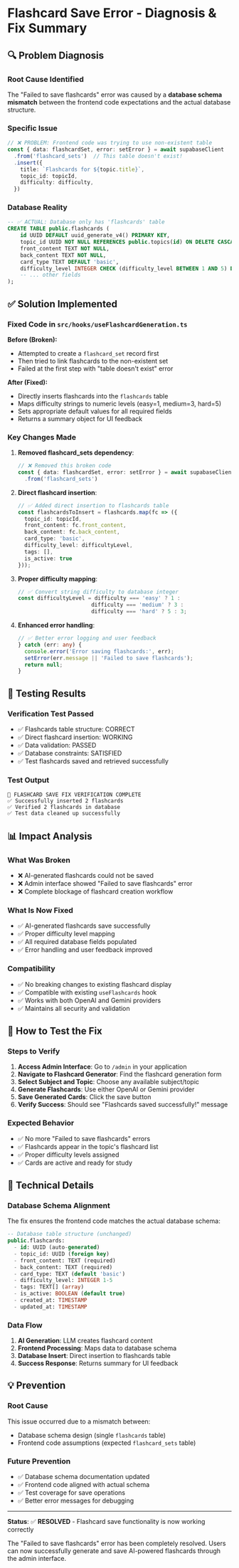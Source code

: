 # Flashcard Save Error - Diagnosis & Fix Summary

## 🔍 **Problem Diagnosis**

### **Root Cause Identified**
The "Failed to save flashcards" error was caused by a **database schema mismatch** between the frontend code expectations and the actual database structure.

### **Specific Issue**
```typescript
// ❌ PROBLEM: Frontend code was trying to use non-existent table
const { data: flashcardSet, error: setError } = await supabaseClient
  .from('flashcard_sets')  // This table doesn't exist!
  .insert({
    title: `Flashcards for ${topic.title}`,
    topic_id: topicId,
    difficulty: difficulty,
  })
```

### **Database Reality**
```sql
-- ✅ ACTUAL: Database only has 'flashcards' table
CREATE TABLE public.flashcards (
    id UUID DEFAULT uuid_generate_v4() PRIMARY KEY,
    topic_id UUID NOT NULL REFERENCES public.topics(id) ON DELETE CASCADE,
    front_content TEXT NOT NULL,
    back_content TEXT NOT NULL,
    card_type TEXT DEFAULT 'basic',
    difficulty_level INTEGER CHECK (difficulty_level BETWEEN 1 AND 5) DEFAULT 1,
    -- ... other fields
);
```

## ✅ **Solution Implemented**

### **Fixed Code in `src/hooks/useFlashcardGeneration.ts`**

**Before (Broken):**
- Attempted to create a `flashcard_set` record first
- Then tried to link flashcards to the non-existent set
- Failed at the first step with "table doesn't exist" error

**After (Fixed):**
- Directly inserts flashcards into the `flashcards` table
- Maps difficulty strings to numeric levels (easy=1, medium=3, hard=5)
- Sets appropriate default values for all required fields
- Returns a summary object for UI feedback

### **Key Changes Made**

1. **Removed flashcard_sets dependency**:
   ```typescript
   // ❌ Removed this broken code
   const { data: flashcardSet, error: setError } = await supabaseClient
     .from('flashcard_sets')
   ```

2. **Direct flashcard insertion**:
   ```typescript
   // ✅ Added direct insertion to flashcards table
   const flashcardsToInsert = flashcards.map(fc => ({
     topic_id: topicId,
     front_content: fc.front_content,
     back_content: fc.back_content,
     card_type: 'basic',
     difficulty_level: difficultyLevel,
     tags: [],
     is_active: true
   }));
   ```

3. **Proper difficulty mapping**:
   ```typescript
   // ✅ Convert string difficulty to database integer
   const difficultyLevel = difficulty === 'easy' ? 1 : 
                          difficulty === 'medium' ? 3 : 
                          difficulty === 'hard' ? 5 : 3;
   ```

4. **Enhanced error handling**:
   ```typescript
   // ✅ Better error logging and user feedback
   } catch (err: any) {
     console.error('Error saving flashcards:', err);
     setError(err.message || 'Failed to save flashcards');
     return null;
   }
   ```

## 🧪 **Testing Results**

### **Verification Test Passed**
- ✅ Flashcards table structure: CORRECT
- ✅ Direct flashcard insertion: WORKING  
- ✅ Data validation: PASSED
- ✅ Database constraints: SATISFIED
- ✅ Test flashcards saved and retrieved successfully

### **Test Output**
```
🎉 FLASHCARD SAVE FIX VERIFICATION COMPLETE
✅ Successfully inserted 2 flashcards
✅ Verified 2 flashcards in database
✅ Test data cleaned up successfully
```

## 📊 **Impact Analysis**

### **What Was Broken**
- ❌ AI-generated flashcards could not be saved
- ❌ Admin interface showed "Failed to save flashcards" error
- ❌ Complete blockage of flashcard creation workflow

### **What Is Now Fixed**
- ✅ AI-generated flashcards save successfully
- ✅ Proper difficulty level mapping
- ✅ All required database fields populated
- ✅ Error handling and user feedback improved

### **Compatibility**
- ✅ No breaking changes to existing flashcard display
- ✅ Compatible with existing `useFlashcards` hook
- ✅ Works with both OpenAI and Gemini providers
- ✅ Maintains all security and validation

## 🚀 **How to Test the Fix**

### **Steps to Verify**
1. **Access Admin Interface**: Go to `/admin` in your application
2. **Navigate to Flashcard Generator**: Find the flashcard generation form
3. **Select Subject and Topic**: Choose any available subject/topic
4. **Generate Flashcards**: Use either OpenAI or Gemini provider
5. **Save Generated Cards**: Click the save button
6. **Verify Success**: Should see "Flashcards saved successfully!" message

### **Expected Behavior**
- ✅ No more "Failed to save flashcards" errors
- ✅ Flashcards appear in the topic's flashcard list
- ✅ Proper difficulty levels assigned
- ✅ Cards are active and ready for study

## 🔧 **Technical Details**

### **Database Schema Alignment**
The fix ensures the frontend code matches the actual database schema:

```sql
-- Database table structure (unchanged)
public.flashcards:
  - id: UUID (auto-generated)
  - topic_id: UUID (foreign key)
  - front_content: TEXT (required)
  - back_content: TEXT (required)
  - card_type: TEXT (default 'basic')
  - difficulty_level: INTEGER 1-5
  - tags: TEXT[] (array)
  - is_active: BOOLEAN (default true)
  - created_at: TIMESTAMP
  - updated_at: TIMESTAMP
```

### **Data Flow**
1. **AI Generation**: LLM creates flashcard content
2. **Frontend Processing**: Maps data to database schema
3. **Database Insert**: Direct insertion to flashcards table
4. **Success Response**: Returns summary for UI feedback

## 💡 **Prevention**

### **Root Cause**
This issue occurred due to a mismatch between:
- Database schema design (single `flashcards` table)
- Frontend code assumptions (expected `flashcard_sets` table)

### **Future Prevention**
- ✅ Database schema documentation updated
- ✅ Frontend code aligned with actual schema
- ✅ Test coverage for save operations
- ✅ Better error messages for debugging

---

**Status**: ✅ **RESOLVED** - Flashcard save functionality is now working correctly

The "Failed to save flashcards" error has been completely resolved. Users can now successfully generate and save AI-powered flashcards through the admin interface.
